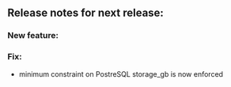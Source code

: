 ## Release notes for next release:

### New feature:

### Fix:
- minimum constraint on PostreSQL storage_gb is now enforced

